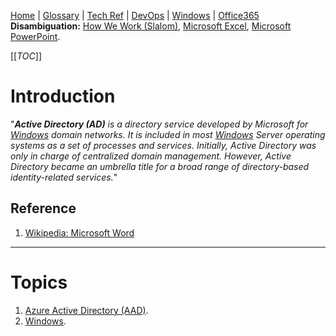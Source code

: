 [Home](/Slalom-LLC/Slalom-Consulting) | [Glossary](/Glossary) | [Tech Ref](/Tech-Ref) | [DevOps](/Tech-Ref/Software-Development/DevOps-\(Development-and-IT-Operations\)) | [Windows](/Tech-Ref/Microsoft/Microsoft-Windows) | [Office365](/Tech-Ref/Office365)
**Disambiguation:** [How We Work (Slalom)](/Slalom-LLC/Slalom-Consulting/Terms-\(Slalom-Consulting\)/HWW-\(How-We-Work\)), [Microsoft Excel](/Tech-Ref/Microsoft/Microsoft-Excel), [Microsoft PowerPoint](/Tech-Ref/Microsoft/Microsoft-PowerPoint).

[[_TOC_]]

# Introduction
"_***Active Directory (AD)*** is a directory service developed by Microsoft for [Windows](/Tech-Ref/Microsoft/Microsoft-Windows) domain networks. It is included in most [Windows](/Tech-Ref/Microsoft/Microsoft-Windows) Server operating systems as a set of processes and services. Initially, _Active Directory_ was only in charge of centralized domain management. However, _Active Directory_ became an umbrella title for a broad range of directory-based identity-related services._"

## Reference
1. [Wikipedia: Microsoft Word](https://en.wikipedia.org/wiki/Microsoft_Word)

---
# Topics
1. [Azure Active Directory (AAD)](/Tech-Ref/Microsoft/Microsoft-Azure/AAD-\(Azure-Active-Directory\)).
1. [Windows](/Tech-Ref/Microsoft/Microsoft-Windows).
